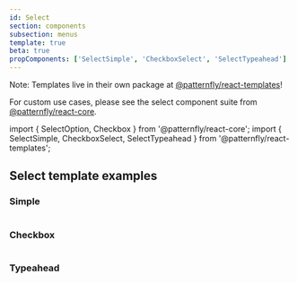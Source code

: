 ```yaml
---
id: Select
section: components
subsection: menus
template: true
beta: true
propComponents: ['SelectSimple', 'CheckboxSelect', 'SelectTypeahead']
---
```


Note: Templates live in their own package at [@patternfly/react-templates](https://www.npmjs.com/package/@patternfly/react-templates)!

For custom use cases, please see the select component suite from [@patternfly/react-core](https://www.npmjs.com/package/@patternfly/react-core).

import { SelectOption, Checkbox } from '@patternfly/react-core';
import { SelectSimple, CheckboxSelect, SelectTypeahead } from '@patternfly/react-templates';

## Select template examples

### Simple

```ts file="SelectSimpleDemo.tsx"

```

### Checkbox

```ts file="CheckboxSelectDemo.tsx"

```

### Typeahead

```ts file="SelectTypeaheadDemo.tsx"

```
